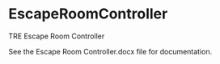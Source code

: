 # EscapeRoomController
TRE Escape Room Controller

See the Escape Room Controller.docx file for documentation.
